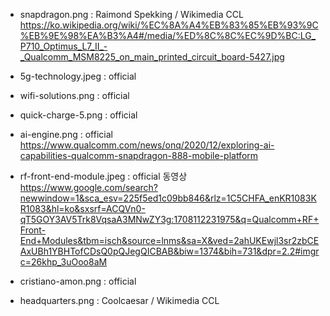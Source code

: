 - snapdragon.png : Raimond Spekking / Wikimedia CCL https://ko.wikipedia.org/wiki/%EC%8A%A4%EB%83%85%EB%93%9C%EB%9E%98%EA%B3%A4#/media/%ED%8C%8C%EC%9D%BC:LG_P710_Optimus_L7_II_-_Qualcomm_MSM8225_on_main_printed_circuit_board-5427.jpg

- 5g-technology.jpeg : official
- wifi-solutions.png : official
- quick-charge-5.png : official
- ai-engine.png : official https://www.qualcomm.com/news/onq/2020/12/exploring-ai-capabilities-qualcomm-snapdragon-888-mobile-platform

- rf-front-end-module.jpeg : official 동영상 https://www.google.com/search?newwindow=1&sca_esv=225f5ed1c09bb846&rlz=1C5CHFA_enKR1083KR1083&hl=ko&sxsrf=ACQVn0-qT5GOY3AV5Trk8VqsaA3MNwZY3g:1708112231975&q=Qualcomm+RF+Front-End+Modules&tbm=isch&source=lnms&sa=X&ved=2ahUKEwjl3sr2zbCEAxUBh1YBHTofCDsQ0pQJegQICBAB&biw=1374&bih=731&dpr=2.2#imgrc=26khp_3uOoo8aM

- cristiano-amon.png : official
- headquarters.png : Coolcaesar / Wikimedia CCL
